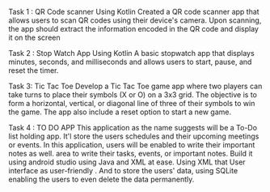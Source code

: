 Task 1 : QR Code scanner Using Kotlin
Created a QR code scanner app that allows users to scan QR codes using their device's camera. Upon scanning, the app should extract the information encoded in the QR code and display it on the
screen

Task 2 : Stop Watch App Using Kotlin
 A basic stopwatch app that displays minutes, seconds, and milliseconds and allows users to start, pause, and reset the timer.

 Task 3: Tic Tac Toe
Develop a Tic Tac Toe game app where two players can take turns to place their symbols (X or O) on a 3x3 grid. The objective is to form a horizontal, vertical, or diagonal line of three of their
symbols to win the game. The app also include a reset option to start a new game.

Task 4 : TO DO APP
This application as the name suggests will be a To-Do list holding app. It'l store the users schedules and their upcoming meetings or events. In this application, users will be enabled to write their
important notes as well.  area to write their tasks, events, or important notes.  Build it using android studio using Java and XML at ease. Using XML that User interface as user-friendly .
And to store the users' data, using SQLite enabling the users to even delete the data permanently.

